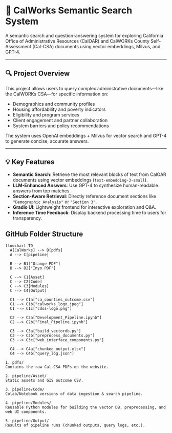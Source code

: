 # 🧾 CalWorks Semantic Search System

A semantic search and question-answering system for exploring California Office of Administrative Resources (CalOAR) and CalWORKs County Self-Assessment (Cal-CSA) documents using vector embeddings, Milvus, and GPT-4.

---

## 🔍 Project Overview

This project allows users to query complex administrative documents—like the CalWORKs CSA—for specific information on:

- Demographics and community profiles
- Housing affordability and poverty indicators
- Eligibility and program services
- Client engagement and partner collaboration
- System barriers and policy recommendations

The system uses OpenAI embeddings + Milvus for vector search and GPT-4 to generate concise, accurate answers.

---

## 💡 Key Features

- **Semantic Search**: Retrieve the most relevant blocks of text from CalOAR documents using vector embeddings (`text-embedding-3-small`).
- **LLM-Enhanced Answers**: Use GPT-4 to synthesize human-readable answers from top matches.
- **Section-Aware Retrieval**: Directly reference document sections like `"Demographic Analysis"` or `"Section 3"`.
- **Gradio UI**: Lightweight frontend for interactive exploration and Q&A.
- **Inference Time Feedback**: Display backend processing time to users for transparency.

## GitHub Folder Structure 

```mermaid
flowchart TD
  A[CalWorks] --> B[pdfs]
  A --> C[pipeline]

  B --> B1["Orange PDF"]
  B --> B2["Inyo PDF"]

  C --> C1[Asset]
  C --> C2[Code]
  C --> C3[Modules]
  C --> C4[Output]

  C1 --> C1a["ca_counties_outcome.csv"]
  C1 --> C1b["calworks_logo.jpeg"]
  C1 --> C1c["cdss-logo.png"]

  C2 --> C2a["Development_Pipeline.ipynb"]
  C2 --> C2b["Final_Pipeline.ipynb"]

  C3 --> C3a["build_vectordb.py"]
  C3 --> C3b["preprocess_documents.py"]
  C3 --> C3c["web_interface_components.py"]

  C4 --> C4a["chunked_output.xlsx"]
  C4 --> C4b["query_log.json"]

1. pdfs/
Contains the raw Cal-CSA PDFs on the website.

2. pipeline/Asset/
Static assets and GIS outcome CSV.

3. pipeline/Code/
Colab/Notebook versions of data ingestion & search pipeline.

4. pipeline/Modules/
Reusable Python modules for building the vector DB, preprocessing, and web UI components.

5. pipeline/Output/
Results of pipeline runs (chunked outputs, query logs, etc.).
